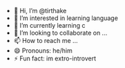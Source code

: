 - 👋 Hi, I’m @tirthake
- 👀 I’m interested in learning language 
- 🌱 I’m currently learning  c
- 💞️ I’m looking to collaborate on ...
- 📫 How to reach me ...
- 😄 Pronouns: he/him
- ⚡ Fun fact: im extro-introvert

<!---
tirthake/tirthake is a ✨ special ✨ repository because its `README.md` (this file) appears on your GitHub profile.
You can click the Preview link to take a look at your changes.
--->
